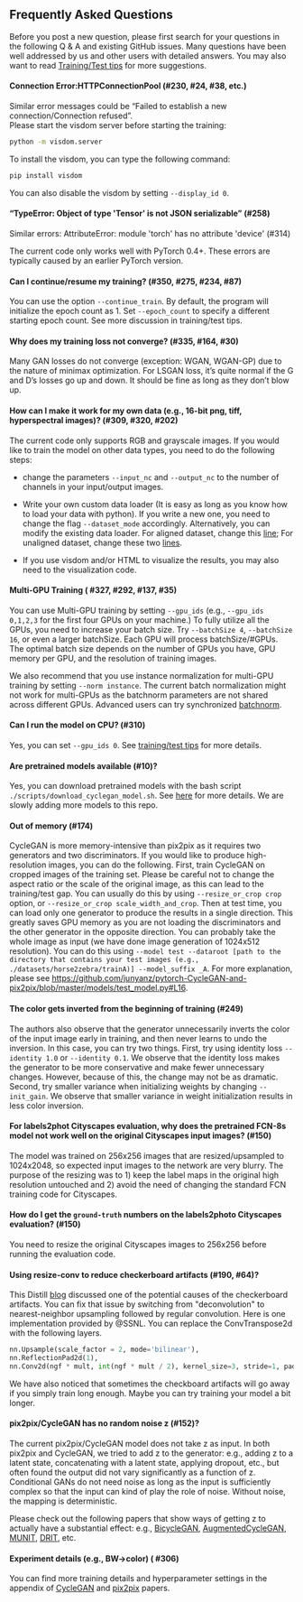 ## Frequently Asked Questions
Before you post a new question, please first search for your questions in the following Q & A and existing GitHub issues. Many questions have been well addressed by us and other users with detailed answers. You may also want to read [Training/Test tips](docs/tips.md) for more suggestions.

#### Connection Error:HTTPConnectionPool (#230, #24, #38, etc.)
Similar error messages could be “Failed to establish a new connection/Connection refused”.  
Please start the visdom server before starting the training:
```bash
python -m visdom.server
```
To install the visdom, you can type the following command:
```bash
pip install visdom
```
You can also disable the visdom by setting `--display_id 0`.


####  “TypeError: Object of type 'Tensor' is not JSON serializable” (#258)
Similar errors: AttributeError: module 'torch' has no attribute 'device' (#314)

The current code only works well with PyTorch 0.4+. These errors are typically caused by an earlier PyTorch version.

#### Can I continue/resume my training? (#350, #275, #234, #87)
You can use the option `--continue_train`. By default, the program will initialize the epoch count as 1. Set `--epoch_count` to specify a different starting epoch count. See more discussion in training/test tips.

#### Why does my training loss not converge? (#335, #164, #30)
Many GAN losses do not converge (exception: WGAN, WGAN-GP) due to the nature of minimax optimization. For LSGAN loss, it’s quite normal if the G and D’s losses go up and down. It should be fine as long as they don’t blow up.

#### How can I make it work for my own data (e.g., 16-bit png, tiff, hyperspectral images)? (#309,  #320, #202)
The current code only supports RGB and grayscale images. If you would like to train the model on other data types, you need to do the following steps:

- change the parameters `--input_nc` and `--output_nc` to the number of channels in your input/output images.
- Write your own custom data loader (It is easy as long as you know how to load your data with python). If you write a new one, you need to change the flag `--dataset_mode` accordingly. Alternatively, you can modify the existing data loader. For aligned dataset, change this [line](https://github.com/junyanz/pytorch-CycleGAN-and-pix2pix/blob/master/data/aligned_dataset.py#L24); For unaligned dataset, change these two [lines](https://github.com/junyanz/pytorch-CycleGAN-and-pix2pix/blob/master/data/unaligned_dataset.py#L36).

- If you use visdom and/or HTML to visualize the results, you may also need to the visualization code.

#### Multi-GPU Training ( #327, #292, #137, #35)
You can use Multi-GPU training by setting `--gpu_ids` (e.g., `--gpu_ids 0,1,2,3` for the first four GPUs on your machine.) To fully utilize all the GPUs, you need to increase your batch size. Try `--batchSize 4`, `--batchSize 16`, or even a larger batchSize. Each GPU will process batchSize/#GPUs. The optimal batch size depends on the number of GPUs you have, GPU memory per GPU, and the resolution of training images.

We also recommend that you use instance normalization for multi-GPU training by setting `--norm instance`. The current batch normalization might not work for multi-GPUs as the batchnorm parameters are not shared across different GPUs. Advanced users can try synchronized [batchnorm](https://github.com/vacancy/Synchronized-BatchNorm-PyTorch).


#### Can I run the model on CPU? (#310)
Yes, you can set `--gpu_ids 0`. See [training/test tips](docs/tips.md) for more details.


#### Are pretrained models available (#10)?
Yes, you can download pretrained models with the bash script `./scripts/download_cyclegan_model.sh`. See [here](https://github.com/junyanz/pytorch-CycleGAN-and-pix2pix#apply-a-pre-trained-model-cyclegan) for more details. We are slowly adding more models to this repo.

#### Out of memory (#174)
CycleGAN is more memory-intensive than pix2pix as it requires two generators and two discriminators. If you would like to produce high-resolution images, you can do the following. First, train CycleGAN on cropped images of the training set. Please be careful not to change the aspect ratio or the scale of the original image, as this can lead to the training/test gap. You can usually do this by using `--resize_or_crop crop` option, or `--resize_or_crop scale_width_and_crop`. Then at test time, you can load only one generator to produce the results in a single direction. This greatly saves GPU memory as you are not loading the discriminators and the other generator in the opposite direction. You can probably take the whole image as input (we have done image generation of 1024x512 resolution). You can do this using `--model test --dataroot [path to the directory that contains your test images (e.g., ./datasets/horse2zebra/trainA)] --model_suffix _A`. For more explanation, please see https://github.com/junyanz/pytorch-CycleGAN-and-pix2pix/blob/master/models/test_model.py#L16.


#### The color gets inverted from the beginning of training (#249)
The authors also observe that the generator unnecessarily inverts the color of the input image early in training, and then never learns to undo the inversion. In this case, you can try  two things. First, try using identity loss `--identity 1.0` or `--identity 0.1`. We observe that the identity loss makes the generator to be more conservative and make fewer unnecessary changes. However, because of this, the change may not be as dramatic. Second, try smaller variance when initializing weights by changing `--init_gain`. We observe that smaller variance in weight initialization results in less color inversion.

#### For labels2phot Cityscapes evaluation, why does the pretrained FCN-8s model not work well on the original Cityscapes input images? (#150)
The model was trained on 256x256 images that are resized/upsampled to 1024x2048, so expected input images to the network are very blurry. The purpose of the resizing was to 1) keep the label maps in the original high resolution untouched and 2) avoid the need of changing the standard FCN training code for Cityscapes.

#### How do I get the `ground-truth` numbers on the labels2photo Cityscapes evaluation? (#150)
You need to resize the original Cityscapes images to 256x256 before running the evaluation code.



#### Using resize-conv to reduce checkerboard artifacts (#190, #64)?
This Distill [blog](https://distill.pub/2016/deconv-checkerboard/) discussed one of the potential causes of the checkerboard artifacts. You can fix that issue by switching from "deconvolution" to nearest-neighbor upsampling followed by regular convolution. Here is one implementation provided by @SSNL. You can replace the ConvTranspose2d with the following layers.
```python
nn.Upsample(scale_factor = 2, mode='bilinear'),
nn.ReflectionPad2d(1),
nn.Conv2d(ngf * mult, int(ngf * mult / 2), kernel_size=3, stride=1, padding=0),
```
We have also noticed that sometimes the checkboard artifacts will go away if you simply train long enough. Maybe you can try training your model a bit longer.

#### pix2pix/CycleGAN has no random noise z (#152)?
The current pix2pix/CycleGAN model does not take z as input. In both pix2pix and CycleGAN, we tried to add z to the generator: e.g., adding z to a latent state, concatenating with a latent state, applying dropout, etc., but often found the output did not vary significantly as a function of z. Conditional GANs do not need noise as long as the input is sufficiently complex so that the input can kind of play the role of noise. Without noise, the mapping is deterministic.

Please check out the following papers that show ways of getting z to actually have a substantial effect: e.g., [BicycleGAN](https://github.com/junyanz/BicycleGAN),  [AugmentedCycleGAN](https://arxiv.org/abs/1802.10151), [MUNIT](https://arxiv.org/abs/1804.04732), [DRIT](https://arxiv.org/pdf/1808.00948.pdf), etc.

#### Experiment details (e.g., BW->color) ( #306)
You can find more training details and hyperparameter settings in the appendix of [CycleGAN](https://arxiv.org/abs/1703.10593) and [pix2pix](https://arxiv.org/abs/1611.07004) papers.
